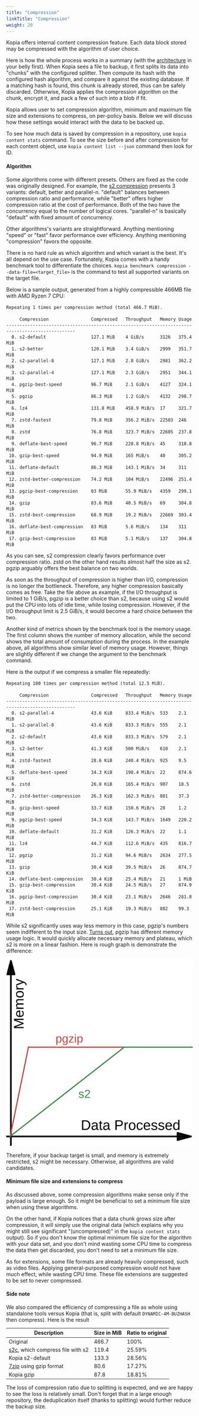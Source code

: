 ```yaml
---
title: "Compression"
linkTitle: "Compression"
weight: 20
---
```


Kopia offers internal content compression feature. Each data block stored may be compressed with the algorithm of user choice.

Here is how the whole process works in a summary (with the [architecture](/docs/advanced/architecture/) in your belly first). When Kopia sees a file to backup, it first splits its data into "chunks" with the configured splitter. Then compute its hash with the configured hash algorithm, and compare it against the existing database. If a matching hash is found, this chunk is already stored, thus can be safely discarded. Otherwise, Kopia applies the compression algorithm on the chunk, encrypt it, and pack a few of such into a blob if fit.

Kopia allows user to set compression algorithm, minimum and maximum file size and extensions to compress, on per-policy basis. Below we will discuss how these settings would interact with the data to be backed up.

To see how much data is saved by compression in a repository, use `kopia content stats` command. To see the size before and after compression for each content object, use `kopia content list --json` command then look for ID.

#### Algorithm

Some algorithms come with different presets. Others are fixed as the code was originally designed. For example, the [s2 compression](https://github.com/klauspost/compress/tree/master/s2) presents 3 variants: default, better and parallel-n. "default" balances between compression ratio and performance, while "better" offers higher compression ratio at the cost of performance. Both of the two have the concurrency equal to the number of logical cores. "parallel-n" is basically "default" with fixed amount of concurrency.

Other algorithms's variants are straightforward. Anything mentioning "speed" or "fast" favor performance over efficiency. Anything mentioning "compression" favors the opposite.

There is no hard rule as which algorithm and which variant is the best. It's all depend on the use case. Fortunately, Kopia comes with a handy benchmark tool to differentiate the choices. `kopia benchmark compression --data-file=<target_file>` is the command to test all supported variants on the target file.

Below is a sample output, generated from a highly compressible 466MB file with AMD Ryzen 7 CPU:

```
Repeating 1 times per compression method (total 466.7 MiB).

     Compression                Compressed   Throughput   Memory Usage
------------------------------------------------------------------------------------------------
  0. s2-default                 127.1 MiB    4 GiB/s      3126   375.4 MiB
  1. s2-better                  120.1 MiB    3.4 GiB/s    2999   351.7 MiB
  2. s2-parallel-8              127.1 MiB    2.8 GiB/s    2981   362.2 MiB
  3. s2-parallel-4              127.1 MiB    2.3 GiB/s    2951   344.1 MiB
  4. pgzip-best-speed           96.7 MiB     2.1 GiB/s    4127   324.1 MiB
  5. pgzip                      86.3 MiB     1.2 GiB/s    4132   298.7 MiB
  6. lz4                        131.8 MiB    458.9 MiB/s  17     321.7 MiB
  7. zstd-fastest               79.8 MiB     356.2 MiB/s  22503  246 MiB
  8. zstd                       76.8 MiB     323.7 MiB/s  22605  237.8 MiB
  9. deflate-best-speed         96.7 MiB     220.8 MiB/s  45     310.8 MiB
 10. gzip-best-speed            94.9 MiB     165 MiB/s    40     305.2 MiB
 11. deflate-default            86.3 MiB     143.1 MiB/s  34     311 MiB
 12. zstd-better-compression    74.2 MiB     104 MiB/s    22496  251.4 MiB
 13. pgzip-best-compression     83 MiB       55.9 MiB/s   4359   299.1 MiB
 14. gzip                       83.6 MiB     40.5 MiB/s   69     304.8 MiB
 15. zstd-best-compression      68.9 MiB     19.2 MiB/s   22669  303.4 MiB
 16. deflate-best-compression   83 MiB       5.6 MiB/s    134    311 MiB
 17. gzip-best-compression      83 MiB       5.1 MiB/s    137    304.8 MiB
```

As you can see, s2 compression clearly favors performance over compression ratio. zstd on the other hand results almost half the size as s2. pgzip arguably offers the best balance on two worlds.

As soon as the throughput of compression is higher than I/O, compression is no longer the bottleneck. Therefore, any higher compression basically comes as free. Take the file above as example, if the I/O throughput is limited to 1 GiB/s, pgzip is a better choice than s2, because using s2 would put the CPU into lots of idle time, while losing compression. However, if the I/O throughput limit is 2.5 GiB/s, it would become a hard choice between the two.

Another kind of metrics shown by the benchmark tool is the memory usage. The first column shows the number of memory allocation, while the second shows the total amount of consumption during the process. In the example above, all algorithms show similar level of memory usage. However, things are slightly different if we change the argument to the benchmark command.

Here is the output if we compress a smaller file repeatedly:

```
Repeating 100 times per compression method (total 12.5 MiB).

     Compression                Compressed   Throughput   Memory Usage
------------------------------------------------------------------------------------------------
  0. s2-parallel-4              43.6 KiB     833.4 MiB/s  533    2.1 MiB
  1. s2-parallel-8              43.6 KiB     833.3 MiB/s  555    2.1 MiB
  2. s2-default                 43.6 KiB     833.3 MiB/s  579    2.1 MiB
  3. s2-better                  41.3 KiB     500 MiB/s    610    2.1 MiB
  4. zstd-fastest               28.6 KiB     240.4 MiB/s  925    9.5 MiB
  5. deflate-best-speed         34.3 KiB     198.4 MiB/s  22     874.6 KiB
  6. zstd                       26.8 KiB     165.4 MiB/s  907    18.5 MiB
  7. zstd-better-compression    26.3 KiB     162.3 MiB/s  881    37.3 MiB
  8. gzip-best-speed            33.7 KiB     150.6 MiB/s  28     1.2 MiB
  9. pgzip-best-speed           34.3 KiB     143.7 MiB/s  1649   220.2 MiB
 10. deflate-default            31.2 KiB     126.3 MiB/s  22     1.1 MiB
 11. lz4                        44.7 KiB     112.6 MiB/s  435    816.7 MiB
 12. pgzip                      31.2 KiB     94.6 MiB/s   2634   277.5 MiB
 13. gzip                       30.4 KiB     39.5 MiB/s   26     874.7 KiB
 14. deflate-best-compression   30.4 KiB     25.4 MiB/s   21     1 MiB
 15. gzip-best-compression      30.4 KiB     24.5 MiB/s   27     874.9 KiB
 16. pgzip-best-compression     30.4 KiB     23.1 MiB/s   2646   281.8 MiB
 17. zstd-best-compression      25.1 KiB     19.3 MiB/s   882    99.3 MiB
```

While s2 significantly uses way less memory in this case, pgzip's numbers seem indifferent to the input size. [Turns out](https://github.com/klauspost/pgzip/issues/44), pgzip has different memory usage logic. It would quickly allocate necessary memory and plateau, which s2 is more on a linear fashion. Here is rough graph is demonstrate the difference:

![s2 vs pgzip](s2_vs_pgzip.svg)

Therefore, if your backup target is small, and memory is extremely restricted, s2 might be necessary. Otherwise, all algorithms are valid candidates.

#### Minimum file size and extensions to compress

As discussed above, some compression algorithms make sense only if the payload is large enough. So it might be beneficial to set a minimum file size when using these algorithms.

On the other hand, if Kopia notices that a data chunk grows size after compression, it will simply use the original data (which explains why you might still see significant "(uncompressed)" in the `kopia content stats` output). So if you don't know the optimal minimum file size for the algorithm with your data set, and you don't mind wasting some CPU time to compress the data then get discarded, you don't need to set a minimum file size.

As for extensions, some file formats are already heavily compressed, such as video files. Applying general-purposed compression would not have much effect, while wasting CPU time. These file extensions are suggested to be set to never compressed.

#### Side note

We also compared the efficiency of compressing a file as whole using standalone tools versus Kopia (that is, split with default `DYNAMIC-4M-BUZHASH` then compress). Here is the result

| Description                                                                                  | Size in MiB | Ratio to original |
| -------------------------------------------------------------------------------------------- | ----------- | ----------------- |
| Original                                                                                     | 466.7       | 100%              |
| [s2c](https://github.com/klauspost/compress/tree/master/s2#s2c), which compress file with s2 | 119.4       | 25.59%            |
| Kopia s2-default                                                                             | 133.3       | 28.56%            |
| [7zip](https://www.7-zip.org/) using gzip format                                             | 80.6        | 17.27%            |
| Kopia gzip                                                                                   | 87.8        | 18.81%            |

The loss of compression ratio due to splitting is expected, and we are happy to see the loss is relatively small. Don't forget that in a large enough repository, the deduplication itself (thanks to splitting) would further reduce the backup size.
